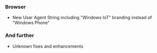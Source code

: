 ### Browser
- New User Agent String including "Windows IoT" branding instead of "Windows Phone"

### And further
- Unknown fixes and enhancements